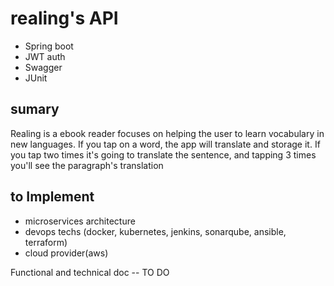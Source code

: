 # realing's API

- Spring boot
- JWT auth
- Swagger
- JUnit


## sumary
Realing is a ebook reader focuses on helping the user to learn vocabulary in new languages. If you tap on a word, the app will translate and storage it. If you tap two times it's going to translate the sentence, and tapping 3 times you'll see the paragraph's translation

## to Implement
- microservices architecture
- devops techs (docker, kubernetes, jenkins, sonarqube, ansible, terraform)
- cloud provider(aws)

Functional and technical doc -- TO DO 
